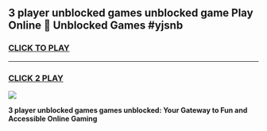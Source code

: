 
## 3 player unblocked games unblocked game Play Online 👋 Unblocked Games #yjsnb
<h3>
<a href="https://premium.freeplayer.one?title=3_player_unblocked_games&ref=21F">CLICK TO PLAY</a></h3>
<hr>

<h3>
<a href="https://premium.freeplayer.one?title=3_player_unblocked_games&ref=21F">CLICK 2 PLAY</a>
  
</h3>

<a href="https://premium.freeplayer.one?title=3_player_unblocked_games&ref=21F/"><img src="https://clearcache.store/games.png"></a>


**3 player unblocked games games unblocked: Your Gateway to Fun and Accessible Online Gaming**
